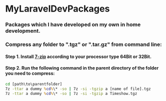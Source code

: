 # MyLaravelDevPackages

### Packages which I have developed on my own in home development.

### Compress any folder to ".tgz" or ".tar.gz" from command line:

#### Step 1. Install [7-zip](http://www.7-zip.org/) according to your processor type 64Bit or 32Bit.

#### Step 2. Run the following command in the parent directory of the folder you need to compress:
```cmd
cd [path\to\parentfolder]
7z -ttar a dummy %cd%\* -so | 7z -si -tgzip a [name of file].tgz
7z -ttar a dummy %cd%\* -so | 7z -si -tgzip a Timeshow.tgz
```

